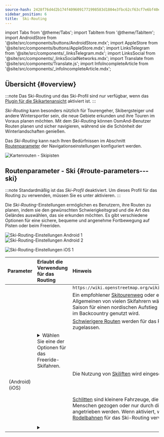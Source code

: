 ```yaml
---
source-hash: 2428f76d4d2b174f4096091771998583d1804e3fbc62cf63cf7e6bf40e95cc8c
sidebar_position: 6
title:  Ski-Routing
---
```

import Tabs from '@theme/Tabs';
import TabItem from '@theme/TabItem';
import AndroidStore from '@site/src/components/buttons/AndroidStore.mdx';
import AppleStore from '@site/src/components/buttons/AppleStore.mdx';
import LinksTelegram from '@site/src/components/_linksTelegram.mdx';
import LinksSocial from '@site/src/components/_linksSocialNetworks.mdx';
import Translate from '@site/src/components/Translate.js';
import InfoIncompleteArticle from '@site/src/components/_infoIncompleteArticle.mdx';



## Übersicht {#overview}

:::note
Das Ski-Routing und das Ski-Profil sind nur verfügbar, wenn das [Plugin für die Skikartenansicht](../../plugins/ski-maps.md) aktiviert ist.
:::

*Ski-Routing* kann besonders nützlich für Tourengeher, Skibergsteiger und andere Wintersportler sein, die neue Gebiete erkunden und ihre Touren im Voraus planen möchten. Mit dem *Ski-Routing* können OsmAnd-Benutzer Routen planen und sicher navigieren, während sie die Schönheit der Winterlandschaften genießen.

Das *Ski-Routing* kann nach Ihren Bedürfnissen im Abschnitt [Routenparameter](../guidance/navigation-settings.md#route-parameters) der Navigationseinstellungen konfiguriert werden.

![Kartenrouten - Skipisten](@site/static/img/navigation/routing/ski_routing_overview.png)


## Routenparameter - Ski {#route-parameters---ski}

:::note
Standardmäßig ist das *Ski-Profil* deaktiviert. Um dieses Profil für das Routing zu verwenden, müssen Sie es unter *<Translate android="true" ids="shared_string_menu,shared_string_settings,application_profiles"/>* aktivieren.
:::

Die *Ski-Routing*-Einstellungen ermöglichen es Benutzern, ihre Routen zu planen, indem sie den gewünschten Schwierigkeitsgrad und die Art des Geländes auswählen, das sie erkunden möchten. Es gibt verschiedene Optionen für eine sichere, bequeme und angenehme Fortbewegung auf Pisten oder beim Freeriden.

<Tabs groupId="operating-systems" queryString="current-os">

<TabItem value="android" label="Android">

![Ski-Routing-Einstellungen Android 1](@site/static/img/navigation/routing/skiing_routing_1_andr.png) ![Ski-Routing-Einstellungen Android 2](@site/static/img/navigation/routing/skiing_routing_2_andr.png)

</TabItem>

<TabItem value="ios" label="iOS">

![Ski-Routing-Einstellungen iOS 1](@site/static/img/navigation/routing/skiing_routing_ios_1.png)

</TabItem>

</Tabs>

| Parameter | Erlaubt die Verwendung für das Routing | Hinweis |
|:------------|:---------------|:---------------|
|*<Translate android="true" ids="routing_attr_allow_skating_only_name"/>* | <Translate android="true" ids="routing_attr_allow_skating_only_description"/> |  `https://wiki.openstreetmap.org/wiki/Piste_Maps#Type`  |
|*<Translate android="true" ids="app_mode_ski_touring"/>* |   <Translate android="true" ids="routing_attr_piste_type_skitour_description"/> | Ein empfohlener [Skitourenweg](https://wiki.openstreetmap.org/wiki/Piste_Maps#Type) oder ein Gebiet, das im Allgemeinen von vielen Skifahrern während einer Saison für einen nordischen Aufstieg und eine Abfahrt im Backcountry genutzt wird. |
|*<Translate android="true" ids="routing_attr_allow_advanced_name"/>* |  <Translate android="true" ids="routing_attr_allow_advanced_description"/>  | [Schwierigere Routen](https://wiki.openstreetmap.org/wiki/Piste_Maps#Difficulty) werden für das Routing zugelassen. |
|*<Translate android="true" ids="routing_attr_freeride_policy_name"/>* |   <details><summary> Wählen Sie eine der Optionen für das Freeride-Skifahren.  </summary>![Abseits der Piste Android](@site/static/img/navigation/routing/offpiste_android.png) </details> |   |
|*<Translate android="true" ids="routing_attr_piste_type_downhill_name"/>* |  <Translate android="true" ids="routing_attr_piste_type_downhill_description"/> | Die Nutzung von [Skiliften](https://wiki.openstreetmap.org/wiki/Piste_Maps#Ski_lifts) wird eingeschaltet. |
|*<Translate android="true" ids="routing_attr_piste_type_nordic_name"/>*&nbsp;(Android) *<Translate ios="true" ids="routeInfo_piste_type_name"/>*&nbsp;(iOS) |   <Translate android="true" ids="routing_attr_piste_type_nordic_description"/>|  |
|*<Translate android="true" ids="routing_attr_allow_classic_only_name"/>* |   <Translate android="true" ids="routing_attr_allow_classic_only_description"/>|  |
|*<Translate android="true" ids="routing_attr_allow_expert_name"/>* |   <Translate android="true" ids="routing_attr_allow_expert_description"/>|  |
|*<Translate android="true" ids="routing_attr_piste_type_sled_name"/>* |  <Translate android="true" ids="routing_attr_piste_type_sled_description"/> | [Schlitten](https://wiki.openstreetmap.org/wiki/Piste_Maps#Type) sind kleinere Fahrzeuge, die von einem Menschen gezogen oder nur durch die Schwerkraft angetrieben werden. Wenn aktiviert, werden [Rodelbahnen](https://wiki.openstreetmap.org/wiki/Piste_Maps#Type) für das Ski-Routing verwendet. |
|*<Translate android="true" ids="routing_attr_allow_intermediate_name"/>* |   <Translate android="true" ids="routing_attr_allow_intermediate_description"/>|  |
|*<Translate android="true" ids="routing_attr_difficulty_preference_name"/>* |  <details><summary>  <Translate android="true" ids="routing_attr_difficulty_preference_description"/> </summary>![Abseits der Piste Android](@site/static/img/navigation/routing/offpiste_android.png) </details> |  |